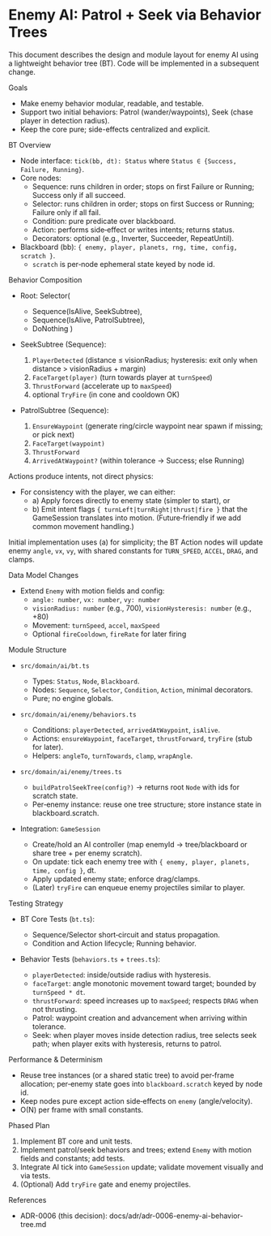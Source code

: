 # Enemy AI: Patrol + Seek via Behavior Trees

This document describes the design and module layout for enemy AI using a lightweight behavior tree (BT). Code will be implemented in a subsequent change.

Goals

- Make enemy behavior modular, readable, and testable.
- Support two initial behaviors: Patrol (wander/waypoints), Seek (chase player in detection radius).
- Keep the core pure; side-effects centralized and explicit.

BT Overview

- Node interface: `tick(bb, dt): Status` where `Status ∈ {Success, Failure, Running}`.
- Core nodes:
  - Sequence: runs children in order; stops on first Failure or Running; Success only if all succeed.
  - Selector: runs children in order; stops on first Success or Running; Failure only if all fail.
  - Condition: pure predicate over blackboard.
  - Action: performs side‑effect or writes intents; returns status.
  - Decorators: optional (e.g., Inverter, Succeeder, RepeatUntil).
- Blackboard (bb): `{ enemy, player, planets, rng, time, config, scratch }`.
  - `scratch` is per‑node ephemeral state keyed by node id.

Behavior Composition

- Root: Selector(
  - Sequence(IsAlive, SeekSubtree),
  - Sequence(IsAlive, PatrolSubtree),
  - DoNothing
    )

- SeekSubtree (Sequence):
  1. `PlayerDetected` (distance ≤ visionRadius; hysteresis: exit only when distance > visionRadius + margin)
  2. `FaceTarget(player)` (turn towards player at `turnSpeed`)
  3. `ThrustForward` (accelerate up to `maxSpeed`)
  4. optional `TryFire` (in cone and cooldown OK)

- PatrolSubtree (Sequence):
  1. `EnsureWaypoint` (generate ring/circle waypoint near spawn if missing; or pick next)
  2. `FaceTarget(waypoint)`
  3. `ThrustForward`
  4. `ArrivedAtWaypoint?` (within tolerance → Success; else Running)

Actions produce intents, not direct physics:

- For consistency with the player, we can either:
  - a) Apply forces directly to enemy state (simpler to start), or
  - b) Emit intent flags `{ turnLeft|turnRight|thrust|fire }` that the GameSession translates into motion. (Future‑friendly if we add common movement handling.)

Initial implementation uses (a) for simplicity; the BT Action nodes will update enemy `angle`, `vx`, `vy`, with shared constants for `TURN_SPEED`, `ACCEL`, `DRAG`, and clamps.

Data Model Changes

- Extend `Enemy` with motion fields and config:
  - `angle: number`, `vx: number`, `vy: number`
  - `visionRadius: number` (e.g., 700), `visionHysteresis: number` (e.g., +80)
  - Movement: `turnSpeed`, `accel`, `maxSpeed`
  - Optional `fireCooldown`, `fireRate` for later firing

Module Structure

- `src/domain/ai/bt.ts`
  - Types: `Status`, `Node`, `Blackboard`.
  - Nodes: `Sequence`, `Selector`, `Condition`, `Action`, minimal decorators.
  - Pure; no engine globals.

- `src/domain/ai/enemy/behaviors.ts`
  - Conditions: `playerDetected`, `arrivedAtWaypoint`, `isAlive`.
  - Actions: `ensureWaypoint`, `faceTarget`, `thrustForward`, `tryFire` (stub for later).
  - Helpers: `angleTo`, `turnTowards`, `clamp`, `wrapAngle`.

- `src/domain/ai/enemy/trees.ts`
  - `buildPatrolSeekTree(config?)` → returns root `Node` with ids for scratch state.
  - Per‑enemy instance: reuse one tree structure; store instance state in blackboard.scratch.

- Integration: `GameSession`
  - Create/hold an AI controller (map enemyId → tree/blackboard or share tree + per enemy scratch).
  - On update: tick each enemy tree with `{ enemy, player, planets, time, config }`, dt.
  - Apply updated enemy state; enforce drag/clamps.
  - (Later) `tryFire` can enqueue enemy projectiles similar to player.

Testing Strategy

- BT Core Tests (`bt.ts`):
  - Sequence/Selector short‑circuit and status propagation.
  - Condition and Action lifecycle; Running behavior.

- Behavior Tests (`behaviors.ts` + `trees.ts`):
  - `playerDetected`: inside/outside radius with hysteresis.
  - `faceTarget`: angle monotonic movement toward target; bounded by `turnSpeed * dt`.
  - `thrustForward`: speed increases up to `maxSpeed`; respects `DRAG` when not thrusting.
  - Patrol: waypoint creation and advancement when arriving within tolerance.
  - Seek: when player moves inside detection radius, tree selects seek path; when player exits with hysteresis, returns to patrol.

Performance & Determinism

- Reuse tree instances (or a shared static tree) to avoid per‑frame allocation; per‑enemy state goes into `blackboard.scratch` keyed by node id.
- Keep nodes pure except action side‑effects on `enemy` (angle/velocity).
- O(N) per frame with small constants.

Phased Plan

1. Implement BT core and unit tests.
2. Implement patrol/seek behaviors and trees; extend `Enemy` with motion fields and constants; add tests.
3. Integrate AI tick into `GameSession` update; validate movement visually and via tests.
4. (Optional) Add `tryFire` gate and enemy projectiles.

References

- ADR-0006 (this decision): docs/adr/adr-0006-enemy-ai-behavior-tree.md
